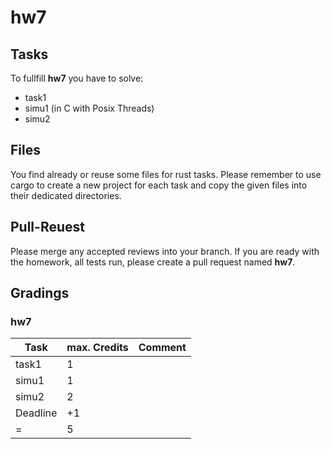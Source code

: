 # hw7

## Tasks
To fullfill **hw7** you have to solve:

- task1
- simu1 (in C with Posix Threads)
- simu2



## Files
You find already or reuse some files for rust tasks. Please remember to use cargo to create a new project for each task and copy the given files into their dedicated directories.

## Pull-Reuest

Please merge any accepted reviews into your branch. If you are ready with the homework, all tests run, please create a pull request named **hw7**.

## Gradings

### hw7

| Task | max. Credits | Comment |
|---|---|---|
| task1 | 1 | |
| simu1 | 1 | |
| simu2 | 2 | |
| Deadline | +1 | |
| = | 5 | |
